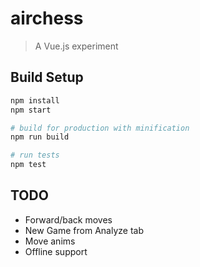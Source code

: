 # airchess

> A Vue.js experiment

## Build Setup

``` bash
npm install
npm start

# build for production with minification
npm run build

# run tests
npm test
```

## TODO

- Forward/back moves
- New Game from Analyze tab
- Move anims
- Offline support
